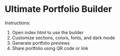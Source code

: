 # Ultimate Portfolio Builder
Instructions:
1. Open index.html to use the builder
2. Customize sections, colors, fonts, and dark mode
3. Generate portfolio previews
4. Share portfolio using QR code or link